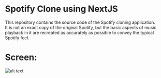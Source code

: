 # Spotify Clone using NextJS
This repository contains the source code of the Spotify cloning application. <br>
It is not an exact copy of the original Spotify, but the basic aspects of music playback in it are recreated as accurately as possible to convey the typical Spotify feel.

# Screen:
![alt text](assets/img.png) 


